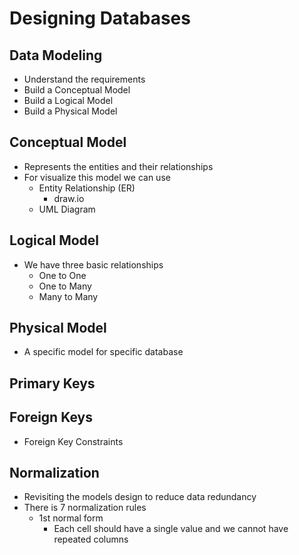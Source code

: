 # Designing Databases

## Data Modeling

- Understand the requirements
- Build a Conceptual Model
- Build a Logical Model
- Build a Physical Model

## Conceptual Model

- Represents the entities and their relationships
- For visualize this model we can use
    - Entity Relationship (ER)
        - draw.io
    - UML Diagram

## Logical Model

- We have three basic relationships
    - One to One
    - One to Many
    - Many to Many

## Physical Model

- A specific model for specific database

## Primary Keys

## Foreign Keys

- Foreign Key Constraints

## Normalization

- Revisiting the models design to reduce data redundancy
- There is 7 normalization rules
    - 1st normal form
        - Each cell should have a single value and we cannot have repeated columns
